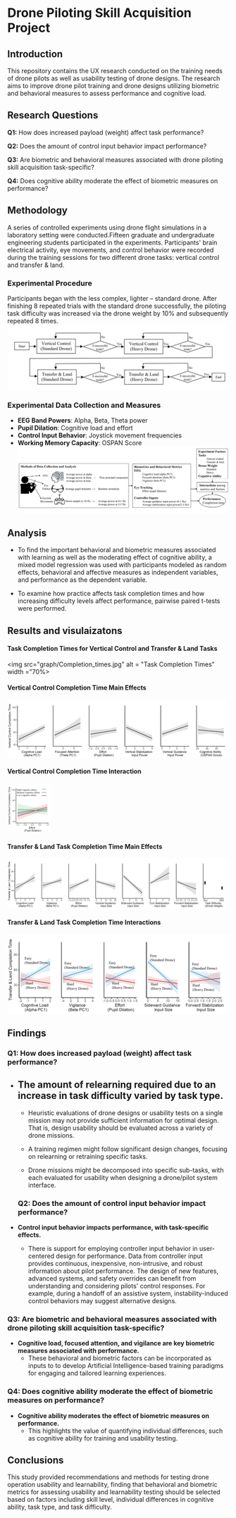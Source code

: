 # Drone Piloting Skill Acquisition Project
## Introduction
This repository contains the UX research conducted on the training needs of drone pilots as well as usability testing of drone designs. The research aims to improve drone pilot training and drone designs utilizing biometric and behavioral measures to assess performance and cognitive load.


## Research Questions

 **Q1:** How does increased payload (weight) affect task performance? 

 **Q2:** Does the amount of control input behavior impact performance?

 **Q3:** Are biometric and behavioral measures associated with drone piloting skill acquisition task-specific?
 
 **Q4:** Does cognitive ability moderate the effect of biometric measures on performance?
 

 
 
## Methodology

A series of controlled experiments using drone flight simulations in a laboratory setting were conducted.Fifteen graduate and undergraduate engineering students participated in the experiments. Participants' brain electrical activity, eye movements, and control behavior were recorded during the training sessions for two different drone tasks: vertical control and transfer & land. 

### Experimental Procedure
Participants began with the less complex, lighter – standard drone. After finishing 8 repeated trials with the standard drone successfully, the piloting task difficulty was increased via the drone weight by 10% and subsequently repeated 8 times. 
![Experimental Procedure](graph/experimental_procedure.JPG)



### Experimental Data Collection and Measures
- **EEG Band Powers**: Alpha, Beta, Theta power
- **Pupil Dilation**: Cognitive load and effort
- **Control Input Behavior**: Joystick movement frequencies
- **Working Memory Capacity**: OSPAN Score
![Data Collection and Measures](graph/Data_Measures.jpg)

## Analysis

- To find the important behavioral and biometric measures associated with learning as well as the moderating effect of cognitive ability, a mixed model regression was used with participants modeled as random effects, behavioral and affective measures as independent variables, and performance as the dependent variable. 

- To examine how practice affects task completion times and how increasing difficulty levels affect performance, pairwise paired t-tests were performed.


## Results and visulaizatons
#### Task Completion Times for Vertical Control and Transfer & Land Tasks
<img src="graph/Completion_times.jpg" alt = "Task Completion Times" width ="70%>

#### Vertical Control Completion Time Main Effects
![Vertical Control Completion Time Main Effects](graph/VerticalTask.png)

#### Vertical Control Completion Time Interaction
<img src="graph/VerticalTask_Interactions.png" alt="Vertical Control Completion Time Interaction" width="20%">

#### Transfer & Land Task Completion Time Main Effects
![Transfer & Land Task Completion Time Main Effects](graph/TransferTask.png)

#### Transfer & Land Task Completion Time Interactions
![Transfer & Land Task Completion Time Interactions](graph/TransferTask_Interactions.png)


## Findings

### Q1: How does increased payload (weight) affect task performance?
- **The amount of relearning required due to an increase in task difficulty varied by task type.**
    - 
    - Heuristic evaluations of drone designs or usability tests on a single mission may not provide sufficient information for optimal design. That is, design usability should be evaluated across a variety of drone missions.

    - A training regimen might follow significant design changes, focusing on relearning or retraining specific tasks.
 
    - Drone missions might be decomposed into specific sub-tasks, with each evaluated for usability when designing a drone/pilot system interface.
 
  ### Q2: Does the amount of control input behavior impact performance?
- **Control input behavior impacts performance, with task-specific effects.**
    - There is support for employing controller input behavior in user-centered design for performance. Data from controller input provides continuous, inexpensive, non-intrusive, and robust information about pilot performance. The design of new features, advanced systems, and safety overrides can benefit from understanding and considering pilots' control responses. For example, during a handoff of an assistive system, instability-induced control behaviors may suggest alternative designs. 


### Q3: Are biometric and behavioral measures associated with drone piloting skill acquisition task-specific?
- **Cognitive load, focused attention, and vigilance are key biometric measures associated with performance.**
    - These behavioral and biometric factors can be incorporated as inputs to to develop Artificial Intelligence-based training paradigms for engaging and tailored learning experiences.
      

### Q4: Does cognitive ability moderate the effect of biometric measures on performance?
- **Cognitive ability moderates the effect of biometric measures on performance.**
    - This highlights the value of quantifying individual differences, such as cognitive ability for training and usability testing.



## Conclusions

This study provided recommendations and methods for testing drone operation usability and learnability, finding that behavioral and biometric metrics for assessing usability and learnability testing should be selected based on factors including skill level, individual differences in cognitive ability, task type, and task difficulty.

